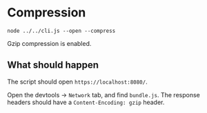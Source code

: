 # Compression

```shell
node ../../cli.js --open --compress
```

Gzip compression is enabled.

## What should happen

The script should open `https://localhost:8080/`.

Open the devtools -> `Network` tab, and find `bundle.js`. The response headers
should have a `Content-Encoding: gzip` header.
